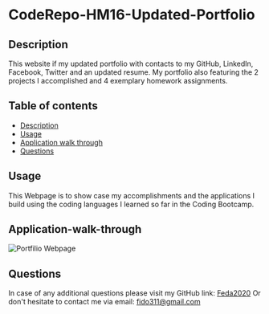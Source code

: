 # CodeRepo-HM16-Updated-Portfolio

## Description

 This website if my updated portfolio with contacts to my GitHub, LinkedIn, Facebook, Twitter and an updated resume. My portfolio also featuring the 2 projects I accomplished and 4 exemplary homework assignments.  

## Table of contents

* [Description](#Description)
* [Usage](#Usage)
* [Application walk through](#Application-walk-through)
* [Questions](#Questions)

## Usage

  This Webpage is to show case my accomplishments and the applications I build using the coding languages I learned so far in the Coding Bootcamp.

## Application-walk-through

![Portfilio Webpage](/asset/portfolioWalkThrough.gif)

## Questions
In case of any additional questions please visit my GitHub link: [Feda2020](https://github.com/Feda2020) 
Or don't hesitate to contact me via email: fido311@gmail.com
    